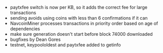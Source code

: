 * paytxfee switch is now per KB, so it adds the correct fee for large transactions
* sending avoids using coins with less than 6 confirmations if it can
* NavcoinMiner processes transactions in priority order based on age of dependencies
* make sure generation doesn't start before block 74000 downloaded
* bugfixes by Dean Gores
* testnet, keypoololdest and paytxfee added to getinfo
